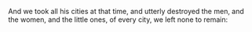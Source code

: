 And we took all his cities at that time, and utterly destroyed the men, and the women, and the little ones, of every city, we left none to remain:
